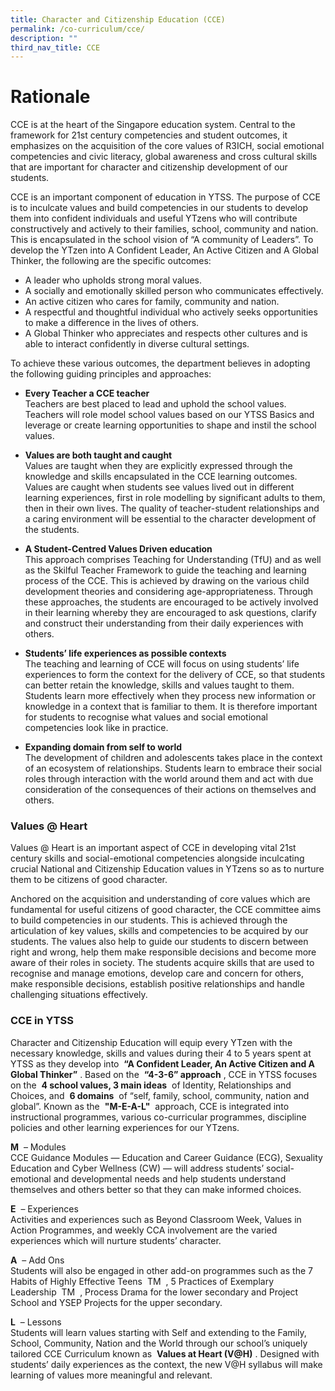 ```yaml
---
title: Character and Citizenship Education (CCE)
permalink: /co-curriculum/cce/
description: ""
third_nav_title: CCE
---
```

# **Rationale**

CCE is at the heart of the Singapore education system. Central to the framework for 21st century competencies and student outcomes, it emphasizes on the acquisition of the core values of R3ICH, social emotional competencies and civic literacy, global awareness and cross cultural skills that are important for character and citizenship development of our students.   
  
CCE is an important component of education in YTSS. The purpose of CCE is to inculcate values and build competencies in our students to develop them into confident individuals and useful YTzens who will contribute constructively and actively to their families, school, community and nation. This is encapsulated in the school vision of “A community of Leaders”. To develop the YTzen into A Confident Leader, An Active Citizen and A Global Thinker, the following are the specific outcomes:   
  

*   A leader who upholds strong moral values.
*   A socially and emotionally skilled person who communicates effectively.
*   An active citizen who cares for family, community and nation.
*   A respectful and thoughtful individual who actively seeks opportunities to make a difference in the lives of others.
*   A Global Thinker who appreciates and respects other cultures and is able to interact confidently in diverse cultural settings.

  
To achieve these various outcomes, the department believes in adopting the following guiding principles and approaches:

*   **Every Teacher a CCE teacher**   
    Teachers are best placed to lead and uphold the school values. Teachers will role model school values based on our YTSS Basics and leverage or create learning opportunities to shape and instil the school values.   
      
    
*   **Values are both taught and caught**   
    Values are taught when they are explicitly expressed through the knowledge and skills encapsulated in the CCE learning outcomes. Values are caught when students see values lived out in different learning experiences, first in role modelling by significant adults to them, then in their own lives. The quality of teacher-student relationships and a caring environment will be essential to the character development of the students.   
      
    
*   **A Student-Centred Values Driven education**   
    This approach comprises Teaching for Understanding (TfU) and as well as the Skilful Teacher Framework to guide the teaching and learning process of the CCE. This is achieved by drawing on the various child development theories and considering age-appropriateness. Through these approaches, the students are encouraged to be actively involved in their learning whereby they are encouraged to ask questions, clarify and construct their understanding from their daily experiences with others.   
      
    
*   **Students’ life experiences as possible contexts**   
    The teaching and learning of CCE will focus on using students’ life experiences to form the context for the delivery of CCE, so that students can better retain the knowledge, skills and values taught to them. Students learn more effectively when they process new information or knowledge in a context that is familiar to them. It is therefore important for students to recognise what values and social emotional competencies look like in practice.   
      
    
*   **Expanding domain from self to world**   
    The development of children and adolescents takes place in the context of an ecosystem of relationships. Students learn to embrace their social roles through interaction with the world around them and act with due consideration of the consequences of their actions on themselves and others.

### Values @ Heart
  
Values @ Heart is an important aspect of CCE in developing vital 21st century skills and social-emotional competencies alongside inculcating crucial National and Citizenship Education values in YTzens so as to nurture them to be citizens of good character.   
  
Anchored on the acquisition and understanding of core values which are fundamental for useful citizens of good character, the CCE committee aims to build competencies in our students. This is achieved through the articulation of key values, skills and competencies to be acquired by our students. The values also help to guide our students to discern between right and wrong, help them make responsible decisions and become more aware of their roles in society. The students acquire skills that are used to recognise and manage emotions, develop care and concern for others, make responsible decisions, establish positive relationships and handle challenging situations effectively.   

### CCE in YTSS

Character and Citizenship Education will equip every YTzen with the necessary knowledge, skills and values during their 4 to 5 years spent at YTSS as they develop into  **“A Confident Leader, An Active Citizen and A Global Thinker”** . Based on the  **“4-3-6” approach** , CCE in YTSS focuses on the  **4 school values, 3 main ideas**  of Identity, Relationships and Choices, and  **6 domains**  of “self, family, school, community, nation and global”. Known as the  **"M-E-A-L"**  approach, CCE is integrated into instructional programmes, various co-curricular programmes, discipline policies and other learning experiences for our YTzens.

**M**  – Modules   
CCE Guidance Modules — Education and Career Guidance (ECG), Sexuality Education and Cyber Wellness (CW) — will address students’ social-emotional and developmental needs and help students understand themselves and others better so that they can make informed choices.

**E**  – Experiences   
Activities and experiences such as Beyond Classroom Week, Values in Action Programmes, and weekly CCA involvement are the varied experiences which will nurture students’ character.

**A**  – Add Ons    
Students will also be engaged in other add-on programmes such as the 7 Habits of Highly Effective Teens  TM  , 5 Practices of Exemplary Leadership  TM  , Process Drama for the lower secondary and Project School and YSEP Projects for the upper secondary.

**L**  – Lessons   
Students will learn values starting with Self and extending to the Family, School, Community, Nation and the World through our school’s uniquely tailored CCE Curriculum known as  **Values at Heart (V@H)** . Designed with students’ daily experiences as the context, the new V@H syllabus will make learning of values more meaningful and relevant.

